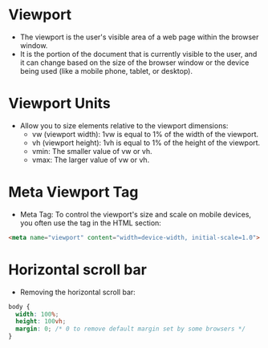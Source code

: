 # Viewport
- The viewport is the user's visible area of a web page within the browser window.
-  It is the portion of the document that is currently visible to the user, and it can change based on the size of the browser window or the device being used (like a mobile phone, tablet, or desktop).


# Viewport Units
- Allow you to size elements relative to the viewport dimensions:
  - vw (viewport width): 1vw is equal to 1% of the width of the viewport.
  - vh (viewport height): 1vh is equal to 1% of the height of the viewport.
  - vmin: The smaller value of vw or vh.
  - vmax: The larger value of vw or vh.


# Meta Viewport Tag
- Meta Tag: To control the viewport's size and scale on mobile devices, you often use the <meta> tag in the HTML <head> section:
```html
<meta name="viewport" content="width=device-width, initial-scale=1.0">
```


# Horizontal scroll bar
- Removing the horizontal scroll bar:
```css
body {
  width: 100%;
  height: 100vh;
  margin: 0; /* 0 to remove default margin set by some browsers */
}
```
